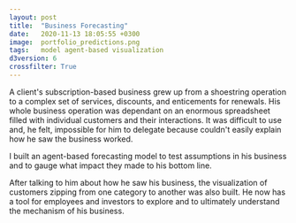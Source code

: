 ```yaml
---
layout: post
title:  "Business Forecasting"
date:   2020-11-13 18:05:55 +0300
image:  portfolio_predictions.png
tags:   model agent-based visualization
d3version: 6
crossfilter: True
---  
```



A client's subscription-based business grew up from a shoestring operation to a complex set of services, discounts, and enticements for renewals.
His whole business operation was dependant on an enormous spreadsheet filled with individual customers and their interactions.
It was difficult to use and, he felt, impossible for him to delegate because couldn't easily explain how he saw the business worked.
                
I built an agent-based forecasting model to test assumptions in his business and to gauge what impact they made to his bottom line.

After talking to him about how he saw his business, the visualization of customers zipping from one category to another was also built.
He now has a tool for employees and investors to explore and to ultimately understand the mechanism of his business.
  
